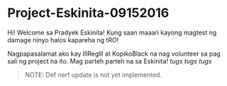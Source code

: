 # Project-Eskinita-09152016
Hi! Welcome sa Pradyek Eskinita!
Kung saan maaari kayong magtest ng damage ninyo halos kapareha ng tRO!

Nagpapasalamat ako kay lllReglll at KopikoBlack na nag volunteer sa pag sali ng project na ito.
Mag parteh parteh na sa Eskinita! *tugs tugs tugs*

> NOTE: Def nerf update is not yet implemented.
